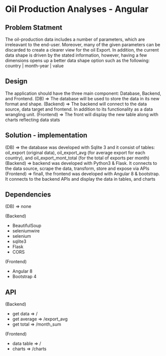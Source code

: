# Oil Production Analyses - Angular


## Problem Statment 
The oil-production data includes a number of parameters, which are irreleavant to the end-user. Moreover, many of the given parameters can be discarded to create a clearer view for the oil Export. In addition, the current data shape is driven by the stated information, however, having a few dimensions opens up a better data shape option such as the following:
country | month-year | value

## Design
The application should have the three main component: Database, Backend, and Frontend. 
(DB) => The database will be used to store the data in its new format and shape. 
(Backend) => The backend will connect to the data source, data target and frontend. In addition to its functionality as a data wrangling unit.
(Frontend) => The front will display the new table along with charts reflecting data stats

## Solution - implementation 
(DB) => the database was developed with Sqlite 3 and it consist of tables: oil_export (original data), oil_export_avg (for average export for each country), and oil_export_mont_total (for the total of exports per month)
(Backend) => backend was developed with Python3 & Flask. It connects to the data source, scrape the data, transform, store and expose via APIs
(Frontend) => finall, the frontend was developed with Angular 8 & bootstrap. It connects to the backend APIs and display the data in tables, and charts

## Dependencies
(DB) => none

(Backend)
- BeautifulSoup
- seleniumwire
- selenium
- sqlite3
- Flask
- CORS

(Frontend) 
- Angular 8
- Bootstrap 4

## API
(Backend)
- get data => /
- get average => /export_avg
- get total => /month_sum

(Frontend)
- data table => /
- charts => /charts
